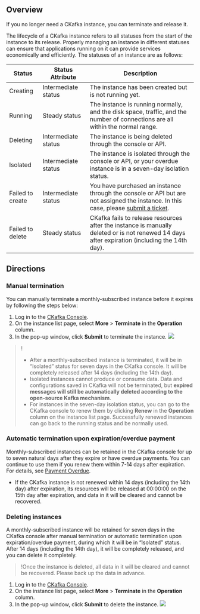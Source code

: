 ## Overview

If you no longer need a CKafka instance, you can terminate and release it.

The lifecycle of a CKafka instance refers to all statuses from the start of the instance to its release. Properly managing an instance in different statuses can ensure that applications running on it can provide services economically and efficiently. The statuses of an instance are as follows:

| Status | Status Attribute | Description |
| -------- | -------- | ------------------------------------------------------------ |
| Creating | Intermediate status | The instance has been created but is not running yet. |
| <nobr>Running</nobr> | <nobr>Steady status</nobr> | The instance is running normally, and the disk space, traffic, and the number of connections are all within the normal range. |
| Deleting | Intermediate status | The instance is being deleted through the console or API. |
| Isolated | Intermediate status | The instance is isolated through the console or API, or your overdue instance is in a seven-day isolation status. |
| Failed to create | Intermediate status | You have purchased an instance through the console or API but are not assigned the instance. In this case, please [submit a ticket](https://console.cloud.tencent.com/workorder/category). |
| Failed to delete | Steady status | CKafka fails to release resources after the instance is manually deleted or is not renewed 14 days after expiration (including the 14th day). |

## Directions

### Manual termination

You can manually terminate a monthly-subscribed instance before it expires by following the steps below:

1. Log in to the [CKafka Console](https://console.cloud.tencent.com/ckafka).
2. On the instance list page, select **More** > **Terminate** in the **Operation** column.
3. In the pop-up window, click **Submit** to terminate the instance.
   ![](https://main.qcloudimg.com/raw/05cef4bc7b69d2f68c1f2367ecdfd7fa.png)
> !
> - After a monthly-subscribed instance is terminated, it will be in “Isolated” status for seven days in the CKafka console. It will be completely released after 14 days (including the 14th day).
> - Isolated instances cannot produce or consume data. Data and configurations saved in CKafka will not be terminated, but **expired messages will still be automatically deleted according to the open-source Kafka mechanism**.
> - For instances in the seven-day isolation status, you can go to the CKafka console to renew them by clicking **Renew** in the **Operation** column on the instance list page. Successfully renewed instances can go back to the running status and be normally used.

### Automatic termination upon expiration/overdue payment

Monthly-subscribed instances can be retained in the CKafka console for up to seven natural days after they expire or have overdue payments. You can continue to use them if you renew them within 7-14 days after expiration. For details, see [Payment Overdue](https://intl.cloud.tencent.com/document/product/597/34248). 

- If the CKafka instance is not renewed within 14 days (including the 14th day) after expiration, its resources will be released at 00:00:00 on the 15th day after expiration, and data in it will be cleared and cannot be recovered.

### Deleting instances

A monthly-subscribed instance will be retained for seven days in the CKafka console after manual termination or automatic termination upon expiration/overdue payment, during which it will be in “Isolated” status. After 14 days (including the 14th day), it will be completely released, and you can delete it completely.

>!Once the instance is deleted, all data in it will be cleared and cannot be recovered. Please back up the data in advance.

1. Log in to the [CKafka Console](https://console.cloud.tencent.com/ckafka).
2. On the instance list page, select **More** > **Terminate** in the **Operation** column.
3. In the pop-up window, click **Submit** to delete the instance.
   ![](https://main.qcloudimg.com/raw/166e8127c0f30f409415519999f47a8b.png)
